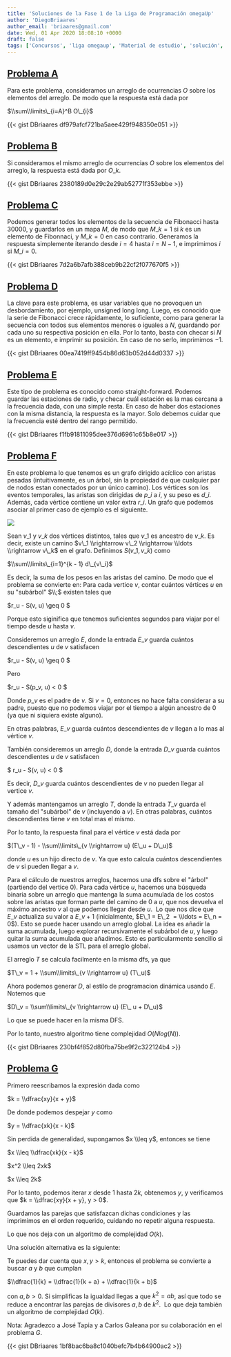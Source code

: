```yaml
---
title: 'Soluciones de la Fase 1 de la Liga de Programación omegaUp'
author: 'DiegoBriaares'
author_email: 'briaares@gmail.com'
date: Wed, 01 Apr 2020 18:08:10 +0000
draft: false
tags: ['Concursos', 'liga omegaup', 'Material de estudio', 'solución', 'soluciones']
---
```


## [Problema A](https://omegaup.com/arena/problem/Rango-simple)

Para este problema, consideramos un arreglo de ocurrencias $O$ sobre los elementos del arreglo. De modo que la respuesta está dada por

$\\sum\\limits\_{i=A}^B O\_{i}$

{{< gist DBriaares df979afcf721ba5aee429f948350e051 >}}

## [Problema B](https://omegaup.com/arena/problem/A-contar-lapices)

Si consideramos el mismo arreglo de ocurrencias $O$ sobre los elementos del arreglo, la respuesta está dada por $O\_k$.

{{< gist DBriaares 2380189d0e29c2e29ab52771f353ebbe >}}

## [Problema C](https://omegaup.com/arena/problem/nofib)

Podemos generar todos los elementos de la secuencia de Fibonacci hasta $30000$, y guardarlos en un mapa $M$, de modo que $M\_k = 1$ si $k$ es un elemento de Fibonnaci, y $M\_k = 0$ en caso contrario. Generamos la respuesta simplemente iterando desde $i = 4$ hasta $i = N - 1$, e imprimimos $i$ si $M\_i = 0$.

{{< gist DBriaares 7d2a6b7afb388ceb9b22cf2f077670f5 >}}

## [Problema D](https://omegaup.com/arena/problem/Posicion-Fibonacci)

La clave para este problema, es usar variables que no provoquen un desbordamiento, por ejemplo, unsigned long long. Luego, es conocido que la serie de Fibonacci crece rápidamente, lo suficiente, como para generar la secuencia con todos sus elementos menores o iguales a $N$, guardando por cada uno su respectiva posición en ella. Por lo tanto, basta con checar si $N$ es un elemento, e imprimir su posición. En caso de no serlo, imprimimos $-1$.

{{< gist DBriaares 00ea7419ff9454b86d63b052d44d0337 >}}

## [Problema E](https://omegaup.com/arena/problem/estacion)

Este tipo de problema es conocido como straight-forward. Podemos guardar las estaciones de radio, y checar cuál estación es la mas cercana a la frecuencia dada, con una simple resta. En caso de haber dos estaciones con la misma distancia, la respuesta es la mayor. Solo debemos cuidar que la frecuencia esté dentro del rango permitido.

{{< gist DBriaares f1fb91811095dee376d6961c65b8e017 >}}

## [Problema F](https://omegaup.com/arena/problem/Tu-y-tu-Futuro)

En este problema lo que tenemos es un grafo dirigido acíclico con aristas pesadas (intuitivamente, es un árbol, sin la propiedad de que cualquier par de nodos estan conectados por un único camino). Los vértices son los eventos temporales, las aristas son dirigidas de $p\_i$ a $i$, y su peso es $d\_i$. Además, cada vértice contiene un valor extra $r\_i$. Un grafo que podemos asociar al primer caso de ejemplo es el siguiente.

![](/images/example_graph_correct.jpg)

Sean $v\_1$ y $v\_k$ dos vértices distintos, tales que $v\_1$ es ancestro de $v\_k$. Es decir, existe un camino $v\_1 \\rightarrow v\_2 \\rightarrow \\ldots \\rightarrow v\_k$ en el grafo. Definimos $S(v\_1, v\_k)$ como

$\\sum\\limits\_{i=1}^{k - 1} d\_{v\_i}$

Es decir, la suma de los pesos en las aristas del camino. De modo que el problema se convierte en: Para cada vertice $v$, contar cuántos vértices $u$ en su "subárbol" $\\;$ existen tales que

$r\_u - S(v, u) \\geq 0 $

Porque esto siginifica que tenemos suficientes segundos para viajar por el tiempo desde $u$ hasta $v$.

Consideremos un arreglo $E$, donde la entrada $E\_v$ guarda cuántos descendientes $u$ de $v$ satisfacen

$r\_u - S(v, u) \\geq 0 $

Pero

$r\_u - S(p\_v, u) < 0 $

Donde $p\_v$ es el padre de $v$. Si $v = 0$, entonces no hace falta considerar a su padre, puesto que no podemos viajar por el tiempo a algún ancestro de $0$ (ya que ni siquiera existe alguno).

En otras palabras, $E\_v$ guarda cuántos descendientes de $v$ llegan a lo mas al vértice $v$.

También consideremos un arreglo $D$, donde la entrada $D\_v$ guarda cuántos descendientes $u$ de $v$ satisfacen

$ r\_u - S(v, u) < 0 $

Es decir, $D\_v$ guarda cuántos descendientes de $v$ no pueden llegar al vertice $v$.

Y además mantengamos un arreglo $T$, donde la entrada $T\_v$ guarda el tamaño del "subárbol" de $v$ (incluyendo a $v$). En otras palabras, cuántos descendientes tiene $v$ en total mas el mismo.

Por lo tanto, la respuesta final para el vértice $v$ está dada por

$(T\_v - 1) - \\sum\\limits\_{v \\rightarrow u} (E\_u + D\_u)$

donde $u$ es un hijo directo de $v$. Ya que esto calcula cuántos descendientes de $v$ si pueden llegar a $v$.

Para el cálculo de nuestros arreglos, hacemos una dfs sobre el "árbol"  (partiendo del vertice 0). Para cada vértice $u$, hacemos una búsqueda binaria sobre un arreglo que mantenga la suma acumulada de los costos sobre las aristas que forman parte del camino de $0$ a $u$, que nos devuelva el máximo ancestro $v$ al que podemos llegar desde $u$.  Lo que nos dice que  $E\_v$ actualiza su valor a $E\_v + 1$ (inicialmente, $E\_1 = E\_2  = \\ldots = E\_n = 0$). Esto se puede hacer usando un arreglo global. La idea es añadir la suma acumulada, luego explorar recursivamente el subárbol de $u$, y luego quitar la suma acumulada que añadimos. Esto es particularmente sencillo si usamos un vector de la STL para el arreglo global.

El arreglo $T$ se calcula facilmente en la misma dfs, ya que

$T\_v = 1 + \\sum\\limits\_{v \\rightarrow u} (T\_u)$

Ahora podemos generar $D$, al estilo de programacion dinámica usando $E$. Notemos que

$D\_v = \\sum\\limits\_{v \\rightarrow u} (E\_ u + D\_u)$

Lo que se puede hacer en la misma DFS.

Por lo tanto, nuestro algoritmo tiene complejidad $O(Nlog(N))$.

{{< gist DBriaares 230bf4f852d80fba75be9f2c322124b4 >}}

## [Problema G](https://omegaup.com/arena/problem/Karel-y-los-quebrados)

Primero reescribamos la expresión dada como

$k = \\dfrac{xy}{x + y}$

De donde podemos despejar $y$ como

$y = \\dfrac{xk}{x - k}$

Sin perdida de generalidad, supongamos $x \\leq y$, entonces se tiene

$x \\leq \\dfrac{xk}{x - k}$

$x^2 \\leq 2xk$

$x \\leq 2k$

Por lo tanto, podemos iterar $x$ desde $1$ hasta $2k$, obtenemos $y$, y verificamos que $k = \\dfrac{xy}{x + y}, y > 0$.

Guardamos las parejas que satisfazcan dichas condiciones y las imprimimos en el orden requerido, cuidando no repetir alguna respuesta.

Lo que nos deja con un algoritmo de complejidad $O(k)$.

Una solución alternativa es la siguiente:

Te puedes dar cuenta que $x, y > k$, entonces el problema se convierte a  buscar $a$ y $b$ que cumplan

$\\dfrac{1}{k} = \\dfrac{1}{k + a} + \\dfrac{1}{k + b}$

con $a,b > 0$. Si simplificas la igualdad llegas a que $k^2 = ab$, así que todo se reduce a encontrar las parejas de divisores $a, b$ de $k^2$.  Lo que deja también un algoritmo de complejidad $O(k)$.

Nota: Agradezco a José Tapia y a Carlos Galeana por su colaboración en el problema $G$.

{{< gist DBriaares 1bf8bac6ba8c1040befc7b4b64900ac2 >}}
